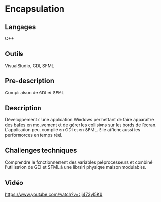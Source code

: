 # Encapsulation

## Langages

C++

## Outils

VisualStudio, GDI, SFML

## Pre-description

Compinaison de GDI et SFML

## Description

Développement d’une application Windows permettant de faire apparaître des balles en mouvement et de gérer les collisions sur les bords de l’écran. L'application peut compilé en GDI et en SFML. Elle affiche aussi les performorces en temps réel.

## Challenges techniques

Comprendre le fonctionnement des variables préprocesseurs et combiné l'utilisation de GDI et SFML à une librairi physique maison modulables.

## Vidéo
https://www.youtube.com/watch?v=zji473yl5KU
